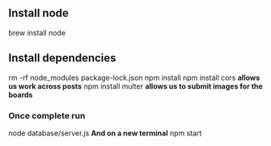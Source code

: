 ## Install node
brew install node

## Install dependencies
rm -rf node_modules package-lock.json
npm install
npm install cors **allows us work across posts**
npm install multer **allows us to submit images for the boards**

### Once complete run
node database/server.js
**And on a new terminal**
npm start